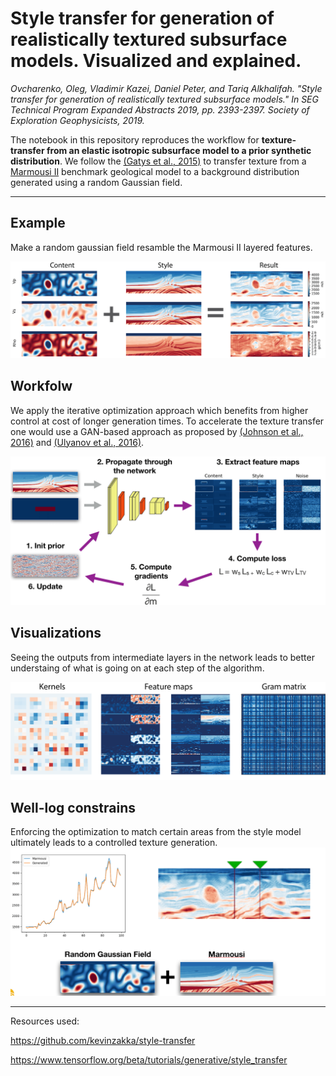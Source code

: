 # Style transfer for generation of realistically textured subsurface models. Visualized and explained. 

*Ovcharenko, Oleg, Vladimir Kazei, Daniel Peter, and Tariq Alkhalifah. "Style transfer for generation of realistically textured subsurface models." In SEG Technical Program Expanded Abstracts 2019, pp. 2393-2397. Society of Exploration Geophysicists, 2019.*

The notebook in this repository reproduces the workflow for **texture-transfer from an elastic isotropic subsurface model to a prior synthetic distribution**. We follow the [(Gatys et al., 2015)](https://arxiv.org/abs/1508.06576) to transfer texture from a [Marmousi II](https://library.seg.org/doi/full/10.1190/1.2172306) benchmark geological model to a background distribution generated using a random Gaussian field.

<hr>

## Example

Make a random gaussian field resamble the Marmousi II layered features.

![result](img/result.png)

## Workfolw
We apply the iterative optimization approach which benefits from higher control at cost of longer generation times. To accelerate the texture transfer one would use a GAN-based approach as proposed by [(Johnson et al., 2016)](https://link.springer.com/chapter/10.1007/978-3-319-46475-6_43) and [(Ulyanov et al., 2016)](http://proceedings.mlr.press/v48/ulyanov16.pdf).

![roadmap](img/roadmap.png)

## Visualizations
Seeing the outputs from intermediate layers in the network leads to better understaing of what is going on at each step of the algorithm.

![visualizations](img/visual.png)

## Well-log constrains 
Enforcing the optimization to match certain areas from the style model ultimately leads to a controlled texture generation.
![output](img/output.png)

<hr>

Resources used:

https://github.com/kevinzakka/style-transfer

https://www.tensorflow.org/beta/tutorials/generative/style_transfer
